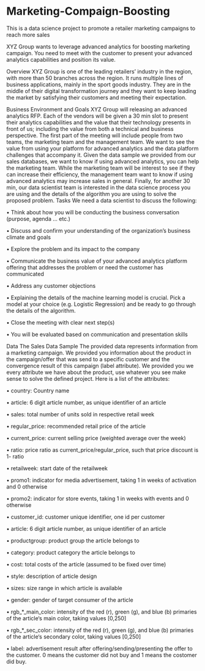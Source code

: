 # Marketing-Compaign-Boosting
This is a data science project to promote a retailer marketing campaigns to reach more sales 

XYZ Group wants to leverage advanced analytics for boosting marketing campaign. You need to meet with the
customer to present your advanced analytics capabilities and position its value.

Overview
XYZ Group is one of the leading retailers’ industry in the region, with more than 50 branches across
the region. It runs multiple lines of business applications, mainly in the sport goods industry. They are
in the middle of their digital transformation journey and they want to keep leading the market by
satisfying their customers and meeting their expectation.

Business Environment and Goals
XYZ Group will releasing an advanced analytics RFP. Each of the vendors will be given a 30 min slot to
present their analytics capabilities and the value that their technology presents in front of us; including
the value from both a technical and business perspective.
The first part of the meeting will include people from two teams, the marketing team and the
management team. We want to see the value from using your platform for advanced analytics and the
data platform challenges that accompany it. Given the data sample we provided from our sales
databases, we want to know if using advanced analytics, you can help the marketing team. While the
marketing team will be interest to see if they can increase their efficiency, the management team want
to know if using advanced analytics may increase sales in general.
Finally, for another 30 min, our data scientist team is interested in the data science process you are
using and the details of the algorithm you are using to solve the proposed problem.
Tasks
We need a data scientist to discuss the following:

• Think about how you will be conducting the business conversation (purpose, agenda … etc.)

• Discuss and confirm your understanding of the organization’s business climate and goals

• Explore the problem and its impact to the company

• Communicate the business value of your advanced analytics platform offering that addresses
the problem or need the customer has communicated

• Address any customer objections

• Explaining the details of the machine learning model is crucial. Pick a model at your choice (e.g.
Logistic Regression) and be ready to go through the details of the algorithm.

• Close the meeting with clear next step(s)

• You will be evaluated based on communication and presentation skills


Data
The Sales Data Sample
The provided data represents information from a marketing campaign. We provided you information
about the product in the campaign/offer that was send to a specific customer and the convergence
result of this campaign (label attribute). We provided you we every attribute we have about the
product, use whatever you see make sense to solve the defined project.
Here is a list of the attributes:

• country: Country name


• article: 6 digit article number, as unique identifier of an article

• sales: total number of units sold in respective retail week

• regular_price: recommended retail price of the article

• current_price: current selling price (weighted average over the week)

• ratio: price ratio as current_price/regular_price, such that price discount is 1-
ratio

• retailweek: start date of the retailweek

• promo1: indicator for media advertisement, taking 1 in weeks of activation and 0
otherwise

• promo2: indicator for store events, taking 1 in weeks with events and 0 otherwise

• customer_id: customer unique identifier, one id per customer

• article: 6 digit article number, as unique identifier of an article

• productgroup: product group the article belongs to

• category: product category the article belongs to

• cost: total costs of the article (assumed to be fixed over time)

• style: description of article design

• sizes: size range in which article is available

• gender: gender of target consumer of the article

• rgb_*_main_color: intensity of the red (r), green (g), and blue (b) primaries of the article‘s
main color, taking values [0,250]

• rgb_*_sec_color: intensity of the red (r), green (g), and blue (b) primaries of the article‘s
secondary color, taking values [0,250]

• label: advertisement result after offering/sending/presenting the offer to the
customer. 0 means the customer did not buy and 1 means the costomer did buy.
